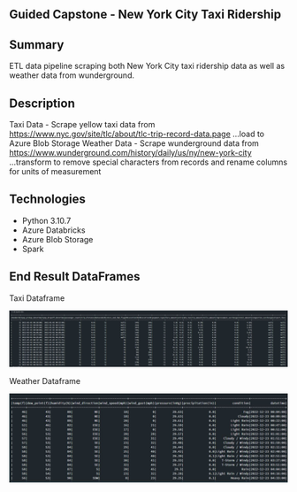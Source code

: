 ## Guided Capstone - New York City Taxi Ridership

## Summary
ETL data pipeline scraping both New York City taxi ridership data as well as weather data from wunderground.

## Description
Taxi Data - Scrape yellow taxi data from https://www.nyc.gov/site/tlc/about/tlc-trip-record-data.page
...load to Azure Blob Storage
Weather Data - Scrape wunderground data from https://www.wunderground.com/history/daily/us/ny/new-york-city
...transform to remove special characters from records and rename columns for units of measurement

## Technologies
- Python 3.10.7
- Azure Databricks
- Azure Blob Storage
- Spark

## End Result DataFrames
Taxi Dataframe

![Alt Text](taxi_data.JPG?raw=true "taxi dataframe")

Weather Dataframe

![Alt Text](weather_data.JPG?raw=true "weather dataframe")
